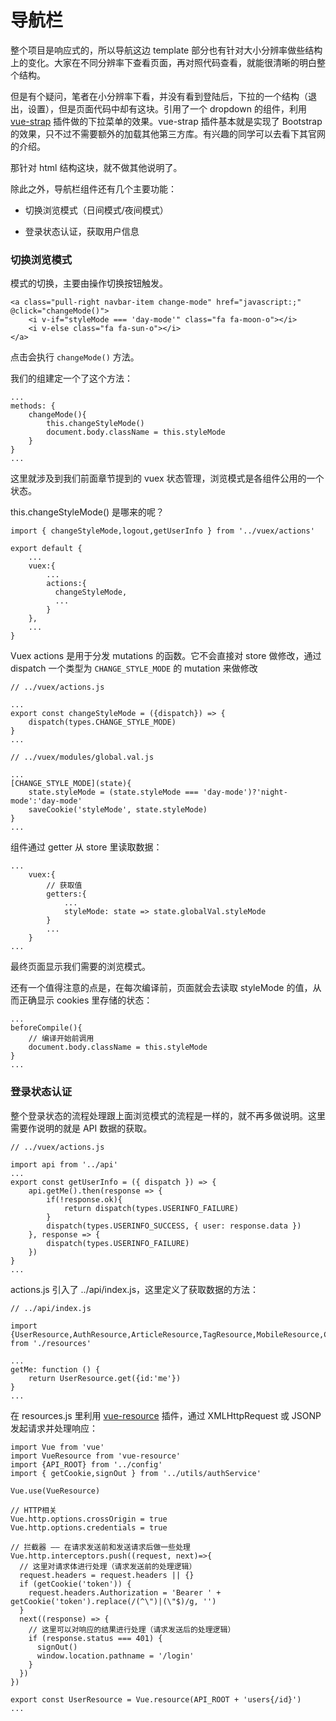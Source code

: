 # 导航栏

整个项目是响应式的，所以导航这边 template 部分也有针对大小分辨率做些结构上的变化。大家在不同分辨率下查看页面，再对照代码查看，就能很清晰的明白整个结构。

但是有个疑问，笔者在小分辨率下看，并没有看到登陆后，下拉的一个结构（退出，设置），但是页面代码中却有这块。引用了一个 dropdown 的组件，利用 [vue-strap](https://github.com/yuche/vue-strap) 插件做的下拉菜单的效果。vue-strap 插件基本就是实现了 Bootstrap 的效果，只不过不需要额外的加载其他第三方库。有兴趣的同学可以去看下其官网的介绍。

那针对 html 结构这块，就不做其他说明了。

除此之外，导航栏组件还有几个主要功能：

* 切换浏览模式（日间模式\/夜间模式）

* 登录状态认证，获取用户信息


### 切换浏览模式

模式的切换，主要由操作切换按钮触发。

```
<a class="pull-right navbar-item change-mode" href="javascript:;" @click="changeMode()">
    <i v-if="styleMode === 'day-mode'" class="fa fa-moon-o"></i>
    <i v-else class="fa fa-sun-o"></i>
</a>
```

点击会执行 `changeMode()` 方法。

我们的组建定一个了这个方法：

```
...
methods: {
    changeMode(){
        this.changeStyleMode()
        document.body.className = this.styleMode
    }
}
...
```

这里就涉及到我们前面章节提到的 vuex 状态管理，浏览模式是各组件公用的一个状态。

this.changeStyleMode\(\) 是哪来的呢？

```
import { changeStyleMode,logout,getUserInfo } from '../vuex/actions' 

export default {
    ...
    vuex:{
        ...
        actions:{
          changeStyleMode,
          ...
        }
    },
    ...
}
```

Vuex actions 是用于分发 mutations 的函数。它不会直接对 store 做修改，通过 dispatch 一个类型为 `CHANGE_STYLE_MODE` 的 mutation 来做修改

```
// ../vuex/actions.js

...
export const changeStyleMode = ({dispatch}) => {
    dispatch(types.CHANGE_STYLE_MODE)
}
...
```

```
// ../vuex/modules/global.val.js

...
[CHANGE_STYLE_MODE](state){
    state.styleMode = (state.styleMode === 'day-mode')?'night-mode':'day-mode'
    saveCookie('styleMode', state.styleMode)
}
...
```

组件通过 getter 从 store 里读取数据：

```
...
    vuex:{
        // 获取值
        getters:{
            ...
            styleMode: state => state.globalVal.styleMode
        }
        ...
    }
...
```

最终页面显示我们需要的浏览模式。

还有一个值得注意的点是，在每次编译前，页面就会去读取 styleMode 的值，从而正确显示 cookies 里存储的状态：

```
...
beforeCompile(){
    // 编译开始前调用
    document.body.className = this.styleMode
}
...
```

### 登录状态认证

整个登录状态的流程处理跟上面浏览模式的流程是一样的，就不再多做说明。这里需要作说明的就是 API 数据的获取。

```
// ../vuex/actions.js

import api from '../api'
...
export const getUserInfo = ({ dispatch }) => {
    api.getMe().then(response => {
        if(!response.ok){
            return dispatch(types.USERINFO_FAILURE)
        }
        dispatch(types.USERINFO_SUCCESS, { user: response.data })
    }, response => {
        dispatch(types.USERINFO_FAILURE)
    })
}
...
```

actions.js 引入了 ..\/api\/index.js，这里定义了获取数据的方法：

```
// ../api/index.js

import {UserResource,AuthResource,ArticleResource,TagResource,MobileResource,CommentResource} from './resources'

...
getMe: function () {
    return UserResource.get({id:'me'})
}
...
```

在 resources.js 里利用 [vue-resource](https://github.com/pagekit/vue-resource) 插件，通过 XMLHttpRequest 或 JSONP 发起请求并处理响应：

```
import Vue from 'vue'
import VueResource from 'vue-resource'
import {API_ROOT} from '../config'
import { getCookie,signOut } from '../utils/authService'

Vue.use(VueResource)

// HTTP相关
Vue.http.options.crossOrigin = true
Vue.http.options.credentials = true

// 拦截器 —— 在请求发送前和发送请求后做一些处理
Vue.http.interceptors.push((request, next)=>{
  // 这里对请求体进行处理（请求发送前的处理逻辑）
  request.headers = request.headers || {}
  if (getCookie('token')) {
    request.headers.Authorization = 'Bearer ' + getCookie('token').replace(/(^\")|(\"$)/g, '')
  }
  next((response) => {
    // 这里可以对响应的结果进行处理（请求发送后的处理逻辑）
    if (response.status === 401) {
      signOut()
      window.location.pathname = '/login'
    }
  })
})

export const UserResource = Vue.resource(API_ROOT + 'users{/id}')
...
```



